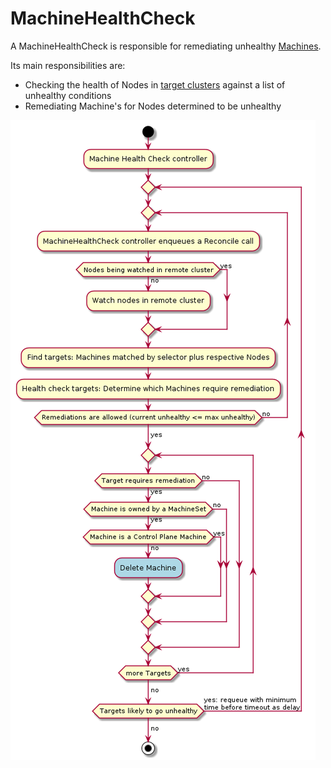 # MachineHealthCheck

A MachineHealthCheck is responsible for remediating unhealthy [Machines](./machine.md).

Its main responsibilities are:
* Checking the health of Nodes in [target clusters] against a list of unhealthy conditions
* Remediating Machine's for Nodes determined to be unhealthy

![](../../../images/machinehealthcheck-controller.png)

<!-- links -->
[target clusters]: ../../../reference/glossary.md#target-cluster
